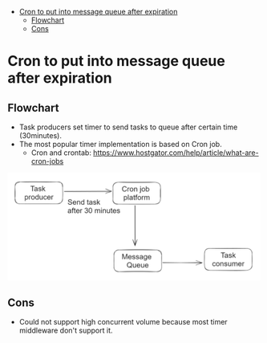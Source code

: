 - [Cron to put into message queue after expiration](#cron-to-put-into-message-queue-after-expiration)
  - [Flowchart](#flowchart)
  - [Cons](#cons)

# Cron to put into message queue after expiration

## Flowchart
* Task producers set timer to send tasks to queue after certain time (30minutes). 
* The most popular timer implementation is based on Cron job. 
  * Cron and crontab: https://www.hostgator.com/help/article/what-are-cron-jobs

![Flowchart](../.gitbook/assets/delayQueue_cronjob.png)

## Cons
* Could not support high concurrent volume because most timer middleware don't support it. 
